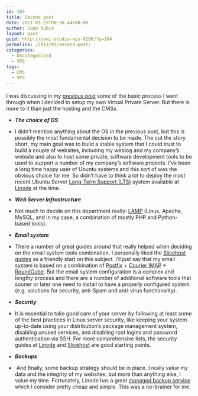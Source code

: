 ```yaml
---
id: 104
title: Second post
date: 2011-01-25T00:36:44+00:00
author: Juan Rubio
layout: post
guid: http://joni-studio-xps-8100/?p=104
permalink: /2011/01/second-post/
categories:
  - Uncategorized
  - VPS
tags:
  - CMS
  - VPS
---
```

<div id="yass_top_edge_dummy" style="width: 1px; height: 1px; padding: 0px; margin: -11px 0px 0px; border-width: 0px; display: block;">
</div>

<div id="yass_top_edge" style="background-image: url('chrome://yass/content/edgebgtop.png'); background-attachment: scroll; background-position: center bottom; padding: 0px; margin: 0px 0px 10px -386px; border-width: 0px; height: 0px; display: block; width: 1px;">
</div>

I was discussing in my <a title="Up and running" href="http://www.juanrubio.me/2011/01/up-and-running/" target="_blank">previous post</a> some of the basic process I went through when I decided to setup my own Virtual Private Server. But there is more to it than just the hosting and the CMSs.

  * _**The choice of OS**_
  * I didn&#8217;t mention anything about the OS in the previous post, but this is possibly the most fundamental decision to be made. The cut the story short, my main goal was to build a stable system that I could trust to build a couple of websites, including my weblog and my company&#8217;s website and also to host some private, software development tools to be used to support a number of my company&#8217;s software projects. I&#8217;ve been a long time happy user of Ubuntu systems and this sort of was the obvious choice for me. So didn&#8217;t have to think a lot to deploy the most recent Ubuntu Server [Long-Term Support (LTS)](https://wiki.ubuntu.com/LTS "Ubuntu LTS") system available at <a title="Linode" href="http://www.linode.com/" target="_blank">Linode</a> at the time.

  * _**Web Server Infrastructure**_
  * Not much to decide on this department really: <a title="Lamp @ Wikipedia" href="http://en.wikipedia.org/wiki/Lamp" target="_blank">LAMP</a> (Linux, Apache, MySQL, and in my case, a combination of mostly PHP and Python-based tools).

  * _**Email system**_
  * There a number of great guides around that really helped when deciding on the email system tools combination. I personally liked the <a title="Slicehost's mail server guide" href="http://articles.slicehost.com/2008/9/2/mail-server-overview" target="_blank">Slicehost guides</a> as a friendly start on this subject. I&#8217;ll just say that my email system is based on a combination of <a title="Postfix" href="http://www.postfix.org/" target="_blank">Postfix</a> + <a title="The Courier IMAP server" href="http://www.courier-mta.org/imap/" target="_blank">Courier IMAP</a> + <a title="RoundCube webmail" href="http://roundcube.net/" target="_blank">RoundCube</a>. But the email system configuration is a complex and lengthy process and there are a number of additional software tools that sooner or later one need to install to have a properly configured system (e.g. solutions for security, anti-Spam and anti-virus functionality).

  * **_Security_**
  * It is essential to take good care of your server by following at least some of the best practices in Linux server security, like keeping your system up-to-date using your distribution&#8217;s package management system, disabling unused services, and disabling root logins and password authentication via SSH. For more comprehensive lists, the security guides at <a title="Security guides @ Linode" href="http://library.linode.com/security" target="_blank">Linode</a> and <a title="Security articles @ Slicehost" href="http://articles.slicehost.com/security" target="_blank">Slicehost</a> are good starting points.

  * **_Backups_**
  *  And finally, some backup strategy should be in place. I really value my data and the integrity of my websites, but more than anything else, I value my time. Fortunately, Linode has a great <a title="Linode's managed backup service" href="http://www.linode.com/backups/" target="_blank">managed backup service</a> which I consider pretty cheap and simple. This was a no-brainer for me.

&nbsp;